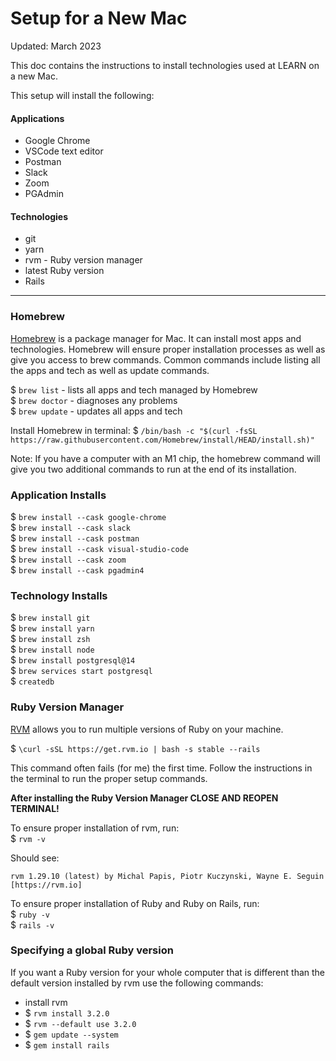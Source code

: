 # Setup for a New Mac

Updated: March 2023

This doc contains the instructions to install technologies used at LEARN on a new Mac.

This setup will install the following:

#### Applications

- Google Chrome
- VSCode text editor
- Postman
- Slack
- Zoom
- PGAdmin

#### Technologies

- git
- yarn
- rvm - Ruby version manager
- latest Ruby version
- Rails

---

### Homebrew

[Homebrew](https://brew.sh/) is a package manager for Mac. It can install most apps and technologies. Homebrew will ensure proper installation processes as well as give you access to brew commands. Common commands include listing all the apps and tech as well as update commands.

$ `brew list` - lists all apps and tech managed by Homebrew  
$ `brew doctor` - diagnoses any problems  
$ `brew update` - updates all apps and tech

Install Homebrew in terminal: $ `/bin/bash -c "$(curl -fsSL https://raw.githubusercontent.com/Homebrew/install/HEAD/install.sh)"`

Note: If you have a computer with an M1 chip, the homebrew command will give you two additional commands to run at the end of its installation.

### Application Installs

$ `brew install --cask google-chrome`  
$ `brew install --cask slack`  
$ `brew install --cask postman`  
$ `brew install --cask visual-studio-code`  
$ `brew install --cask zoom`  
$ `brew install --cask pgadmin4`

### Technology Installs

$ `brew install git`  
$ `brew install yarn`  
$ `brew install zsh`  
$ `brew install node`  
$ `brew install postgresql@14`  
$ `brew services start postgresql`  
$ `createdb`

### Ruby Version Manager

[RVM](https://rvm.io/rvm/install) allows you to run multiple versions of Ruby on your machine.

$ `\curl -sSL https://get.rvm.io | bash -s stable --rails`

This command often fails (for me) the first time. Follow the instructions in the terminal to run the proper setup commands.

**After installing the Ruby Version Manager CLOSE AND REOPEN TERMINAL!**

To ensure proper installation of rvm, run:  
$ `rvm -v`

Should see:

```
rvm 1.29.10 (latest) by Michal Papis, Piotr Kuczynski, Wayne E. Seguin [https://rvm.io]
```

To ensure proper installation of Ruby and Ruby on Rails, run:  
$ `ruby -v`  
$ `rails -v `

### Specifying a global Ruby version

If you want a Ruby version for your whole computer that is different than the default version installed by rvm use the following commands:

- install rvm
- $ `rvm install 3.2.0`
- $ `rvm --default use 3.2.0`
- $ `gem update --system`
- $ `gem install rails`
